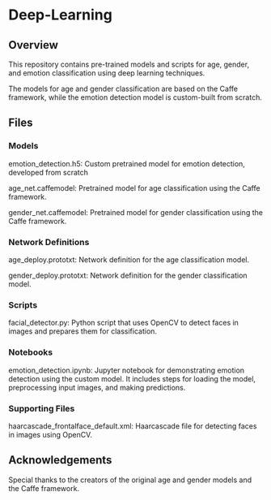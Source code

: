 # Deep-Learning

## Overview

This repository contains pre-trained models and scripts for age, gender, and emotion classification using deep learning techniques. 

The models for age and gender classification are based on the Caffe framework, while the emotion detection model is custom-built from scratch.

## Files

### Models

emotion_detection.h5: Custom pretrained model for emotion detection, developed from scratch

age_net.caffemodel: Pretrained model for age classification using the Caffe framework.

gender_net.caffemodel: Pretrained model for gender classification using the Caffe framework.

### Network Definitions

age_deploy.prototxt: Network definition for the age classification model.

gender_deploy.prototxt: Network definition for the gender classification model.

### Scripts

facial_detector.py: Python script that uses OpenCV to detect faces in images and prepares them for classification.

### Notebooks

emotion_detection.ipynb: Jupyter notebook for demonstrating emotion detection using the custom model. It includes steps for loading the model, preprocessing input images, and making predictions.

### Supporting Files

haarcascade_frontalface_default.xml: Haarcascade file for detecting faces in images using OpenCV.

## Acknowledgements

Special thanks to the creators of the original age and gender models and the Caffe framework.
